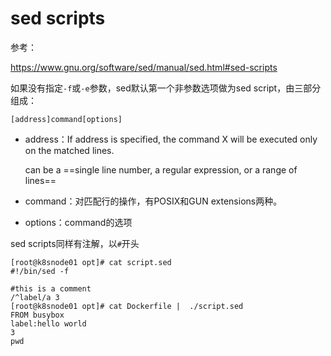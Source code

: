 # sed scripts

参考：

https://www.gnu.org/software/sed/manual/sed.html#sed-scripts

如果没有指定`-f`或`-e`参数，sed默认第一个非参数选项做为sed script，由三部分组成：

```
[address]command[options]
```

- address：If address is specified, the command X will be executed only on the matched lines. 

  can be a ==single line number, a regular expression, or a range of lines==

- command：对匹配行的操作，有POSIX和GUN extensions两种。
- options：command的选项

sed scripts同样有注解，以`#`开头

```
[root@k8snode01 opt]# cat script.sed
#!/bin/sed -f

#this is a comment
/^label/a 3
[root@k8snode01 opt]# cat Dockerfile |  ./script.sed
FROM busybox
label:hello world
3
pwd
```
















